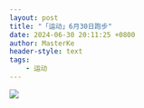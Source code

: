 ```yaml
---
layout: post
title: "「运动」6月30日跑步"
date: 2024-06-30 20:11:25 +0800
author: MasterKe
header-style: text
tags:
    - 运动
---
```


![](https://masterke-picture.oss-cn-hangzhou.aliyuncs.com/2024/07/02/17199307184226.png)